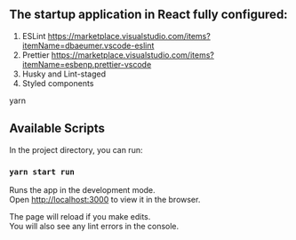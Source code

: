 ## The startup application in React fully configured:
1) ESLint https://marketplace.visualstudio.com/items?itemName=dbaeumer.vscode-eslint
2) Prettier https://marketplace.visualstudio.com/items?itemName=esbenp.prettier-vscode
3) Husky and Lint-staged
4) Styled components

yarn

## Available Scripts

In the project directory, you can run:

### `yarn start run`

Runs the app in the development mode.<br />
Open [http://localhost:3000](http://localhost:3000) to view it in the browser.

The page will reload if you make edits.<br />
You will also see any lint errors in the console.
